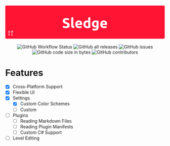 ![Logo](https://github.com/William-McGonagle/sledgehammer/blob/master/.github/media/cover.png?raw=true)

<p align="center">
<img alt="GitHub Workflow Status" src="https://img.shields.io/github/workflow/status/william-mcgonagle/sledgehammer/Build%20and%20Release">
<img alt="GitHub all releases" src="https://img.shields.io/github/downloads/william-mcgonagle/sledgehammer/total">
<img alt="GitHub issues" src="https://img.shields.io/github/issues/william-mcgonagle/sledgehammer">
<img alt="GitHub code size in bytes" src="https://img.shields.io/github/languages/code-size/william-mcgonagle/sledgehammer">
<img alt="GitHub contributors" src="https://img.shields.io/github/contributors/william-mcgonagle/sledgehammer">
</p>

# Features
- [X] Cross-Platform Support
- [X] Flexible UI
- [X] Settings
  - [X] Custom Color Schemes
  - [ ] Custom 
- [ ] Plugins
  - [ ] Reading Markdown Files
  - [ ] Reading Plugin Manifests
  - [ ] Custom C# Support
- [ ] Level Editing
